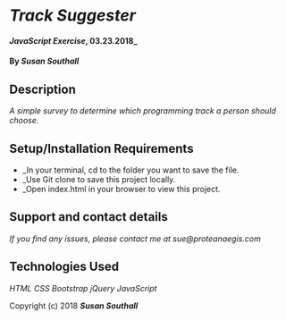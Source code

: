 # _Track Suggester_

#### _JavaScript Exercise_, 03.23.2018_

#### By _**Susan Southall**_

## Description

_A simple survey to determine which programming track a person should choose._

## Setup/Installation Requirements
* _In your terminal, cd to the folder you want to save the file.
* _Use Git clone to save this project locally.
* _Open index.html in your browser to view this project.

## Support and contact details

_If you find any issues, please contact me at sue@proteanaegis.com_

## Technologies Used

_HTML_
_CSS_
_Bootstrap_
_jQuery_
_JavaScript_

Copyright (c) 2018 **_Susan Southall_**
